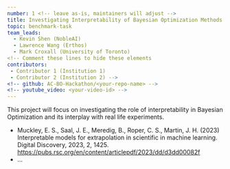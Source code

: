 ```yaml
---
number: 1 <!-- leave as-is, maintainers will adjust -->
title: Investigating Interpretability of Bayesian Optimization Methods
topic: benchmark-task
team_leads: 
  - Kevin Shen (NobleAI)
  - Lawrence Wang (Erthos)
  - Mark Croxall (University of Toronto)
<!-- Comment these lines to hide these elements
contributors:
 - Contributor 1 (Institution 1)
 - Contributor 2 (Institution 2) -->
<!-- github: AC-BO-Hackathon/<your-repo-name> -->
<!-- youtube_video: <your-video-id> -->
---
```


This project will focus on investigating the role of interpretability in Bayesian Optimization and its interplay with real life experiments.

- Muckley, E. S., Saal, J. E., Meredig, B., Roper, C. S., Martin, J. H. (2023) Interpretable models for extrapolation in scientific in machine learning. Digital Discovery, 2023, 2, 1425. https://pubs.rsc.org/en/content/articlepdf/2023/dd/d3dd00082f
- ...
